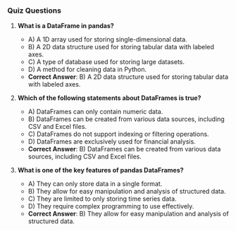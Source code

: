 ### Quiz Questions ###

1. **What is a DataFrame in pandas?**  
   - A) A 1D array used for storing single-dimensional data.  
   - B) A 2D data structure used for storing tabular data with labeled axes.  
   - C) A type of database used for storing large datasets.  
   - D) A method for cleaning data in Python.  
   - **Correct Answer**: B) A 2D data structure used for storing tabular data with labeled axes.

2. **Which of the following statements about DataFrames is true?**  
   - A) DataFrames can only contain numeric data.  
   - B) DataFrames can be created from various data sources, including CSV and Excel files.  
   - C) DataFrames do not support indexing or filtering operations.  
   - D) DataFrames are exclusively used for financial analysis.  
   - **Correct Answer**: B) DataFrames can be created from various data sources, including CSV and Excel files.

3. **What is one of the key features of pandas DataFrames?**  
   - A) They can only store data in a single format.  
   - B) They allow for easy manipulation and analysis of structured data.  
   - C) They are limited to only storing time series data.  
   - D) They require complex programming to use effectively.  
   - **Correct Answer**: B) They allow for easy manipulation and analysis of structured data.